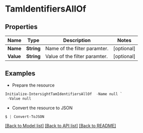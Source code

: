 # TamIdentifiersAllOf
## Properties

Name | Type | Description | Notes
------------ | ------------- | ------------- | -------------
**Name** | **String** | Name of the filter paramter. | [optional] 
**Value** | **String** | Value of the filter paramter. | [optional] 

## Examples

- Prepare the resource
```powershell
Initialize-IntersightTamIdentifiersAllOf  -Name null `
 -Value null
```

- Convert the resource to JSON
```powershell
$ | Convert-ToJSON
```

[[Back to Model list]](../README.md#documentation-for-models) [[Back to API list]](../README.md#documentation-for-api-endpoints) [[Back to README]](../README.md)


